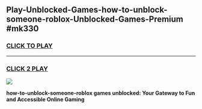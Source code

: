 
## Play-Unblocked-Games-how-to-unblock-someone-roblox-Unblocked-Games-Premium #mk330
<h3>
<a href="https://premium.freeplayer.one?title=how-to-unblock-someone-roblox&ref=12M">CLICK TO PLAY</a></h3>
<hr>

<h3>
<a href="https://premium.freeplayer.one?title=how-to-unblock-someone-roblox&ref=12M">CLICK 2 PLAY</a>
  
</h3>

<a href="https://premium.freeplayer.one?title=how-to-unblock-someone-roblox&ref=12M"><img src="https://clearcache.store/games.png"></a>


**how-to-unblock-someone-roblox games unblocked: Your Gateway to Fun and Accessible Online Gaming**
